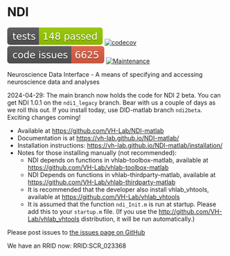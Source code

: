 # NDI
[![MATLAB Tests](.github/badges/tests.svg)](https://github.com/VH-Lab/NDI-matlab/actions/workflows/run_tests.yml)
[![codecov](https://codecov.io/gh/VH-Lab/NDI-matlab/branch/main/graph/badge.svg?token=5K3PA9KOT9)](https://codecov.io/gh/VH-Lab/NDI-matlab)
[![MATLAB Code Issues](.github/badges/code_issues.svg)](https://github.com/VH-Lab/NDI-matlab/security/code-scanning)
[![Maintenance](https://img.shields.io/badge/Maintained%3F-yes-green.svg)](https://gitHub.com/VH-Lab/NDI-matlab/graphs/commit-activity)

Neuroscience Data Interface - A means of specifying and accessing neuroscience data and analyses

2024-04-29: The main branch now holds the code for NDI 2 beta. You can get NDI 1.0.1 on the `ndi1_legacy` branch. Bear with us a couple of days as we roll this out. If you install today, use DID-matlab branch `ndi2beta`. Exciting changes coming!

- Available at https://github.com/VH-Lab/NDI-matlab
- Documentation is at https://vh-lab.github.io/NDI-matlab/
- Installation instructions: https://vh-lab.github.io/NDI-matlab/installation/
- Notes for those installing manually (not recommended): 
  - NDI depends on functions in vhlab-toolbox-matlab, available at https://github.com/VH-Lab/vhlab-toolbox-matlab
  - NDI Depends on functions in vhlab-thirdparty-matlab, available at https://github.com/VH-Lab/vhlab-thirdparty-matlab
  - It is recommended that the developer also install vhlab_vhtools, available at https://github.com/VH-Lab/vhlab_vhtools
  - It is assumed that the function `ndi_Init.m` is run at startup. Please add this to your `startup.m` file. (If you use the http://github.com/VH-Lab/vhlab_vhtools distribution, it will be run automatically.)

Please post issues to [the issues page on GitHub](https://github.com/VH-Lab/NDI-matlab/issues)

We have an RRID now: RRID:SCR_023368
